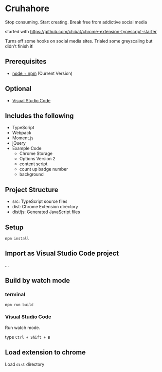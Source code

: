 # Cruhahore

Stop consuming. Start creating. Break free from addictive social media

started with https://github.com/chibat/chrome-extension-typescript-starter

Turns off some hooks on social media sites.
Trialed some greyscaling but didn't finish it!

## Prerequisites

* [node + npm](https://nodejs.org/) (Current Version)

## Optional

* [Visual Studio Code](https://code.visualstudio.com/)

## Includes the following

* TypeScript
* Webpack
* Moment.js
* jQuery
* Example Code
    * Chrome Storage
    * Options Version 2
    * content script
    * count up badge number
    * background

## Project Structure

* src: TypeScript source files
* dist: Chrome Extension directory
* dist/js: Generated JavaScript files

## Setup

```
npm install
```

## Import as Visual Studio Code project

...

## Build by watch mode

### terminal

```
npm run build
```

### Visual Studio Code

Run watch mode.

type `Ctrl + Shift + B`

## Load extension to chrome

Load `dist` directory

